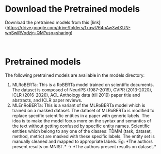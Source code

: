 # Download the Pretrained models
Download the pretrained models from this [link] (https://drive.google.com/drive/folders/1xqwI764nAw3wIXUN-wnSwlRVodzjn-QM?usp=sharing) 

<br/>

# Pretrained models
The following pretrained models are available in the models directory:
<ol>
<li>MLRoBERTa: This is a RoBERTa model trained on scientific documents. The dataset is composed of NeurIPS (1987-2019), CVPR (2013-2020), ICLR (2016-2020), ACL Anthology data (till 2019) paper title and abstracts, and ICLR paper reviews.</li>
<li>MLEnRoBERTa: This is a variant of the MLRoBERTa model which is trained on a masked dataset. The dataset of MLRoBERTa is modified to replace specific scientific entities in a paper with generic labels. The idea is to make the model focus more on the syntax and semantics of the text without getting confused by specific entity names. Scientific entities which belong to any one of the classes: TDMM (task, dataset, method, metric) are masked with these specific labels. The entity set is manually cleaned and mapped to appropriate labels. Eg: *The authors present results on MNIST.* -> *The authors present results on dataset.*</li>
</ol>